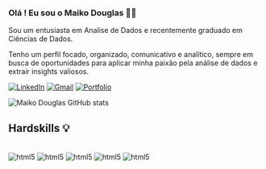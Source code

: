 ### Olá ! Eu sou o Maiko Douglas 👋🏾

Sou um entusiasta em Analise de Dados e recentemente graduado em Ciências de Dados. 

Tenho um perfil focado, organizado, comunicativo e analítico, sempre em busca de oportunidades para aplicar minha paixão pela análise de dados e extrair insights valiosos.

[![LinkedIn](https://img.shields.io/badge/linkedin-%230077B5.svg?style=for-the-badge&logo=linkedin&logoColor=white)](https://www.linkedin.com/in/maiko-douglas-721584216/)
[![Gmail](https://img.shields.io/badge/Gmail-D14836?style=for-the-badge&logo=gmail&logoColor=white)](
https://mail.google.com/mail/u/0/#inbox?compose=new)
[![Portfolio](https://img.shields.io/badge/Portfolio-%23000000.svg?style=for-the-badge&logo=firefox&logoColor=#FF7139)](https://app.powerbi.com/view?r=eyJrIjoiZjk4ZDMwMjUtZGE5NS00M2JjLTkxZjYtZGY3YTU4NmMxOTUxIiwidCI6ImE0ZWRkNDQyLWIxOGEtNDc5Yy1iMzNjLWE1NjI2Y2JmZjA2MiJ9)

![Maiko Douglas GitHub stats](https://github-readme-stats.vercel.app/api?username=maikodouglas&show_icons=true&theme=tokyonight)

## Hardskills 💡

<div style="display: inline_block"><br/>
    <img align="center" alt="html5" src="https://img.shields.io/badge/power_bi-F2C811?style=for-the-badge&logo=powerbi&logoColor=black" />
<img align="center" alt="html5" src="https://img.shields.io/badge/mysql-4479A1.svg?style=for-the-badge&logo=mysql&logoColor=white" />
<img align="center" alt="html5" src="https://img.shields.io/badge/postgres-%23316192.svg?style=for-the-badge&logo=postgresql&logoColor=white" />
<img align="center" alt="html5" src="https://img.shields.io/badge/python-3670A0?style=for-the-badge&logo=python&logoColor=ffdd54" />
<img align ="center" alt="html5" src= "https://img.shields.io/badge/Microsoft_Excel-217346?style=for-the-badge&logo=microsoft-excel&logoColor=white" />
</div>
